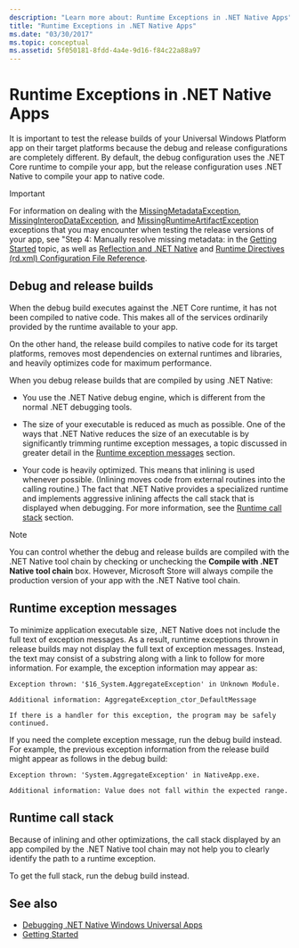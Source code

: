 ```yaml
---
description: "Learn more about: Runtime Exceptions in .NET Native Apps"
title: "Runtime Exceptions in .NET Native Apps"
ms.date: "03/30/2017"
ms.topic: conceptual
ms.assetid: 5f050181-8fdd-4a4e-9d16-f84c22a88a97
---
```

# Runtime Exceptions in .NET Native Apps

It is important to test the release builds of your Universal Windows Platform app on their target platforms because the debug and release configurations are completely different. By default, the debug configuration uses the .NET Core runtime to compile your app, but the release configuration uses .NET Native to compile your app to native code.

> [!IMPORTANT]
> For information on dealing with the [MissingMetadataException](missingmetadataexception-class-net-native.md), [MissingInteropDataException](missinginteropdataexception-class-net-native.md), and [MissingRuntimeArtifactException](missingruntimeartifactexception-class-net-native.md) exceptions that you may encounter when testing the release versions of your app, see "Step 4: Manually resolve missing metadata: in the [Getting Started](getting-started-with-net-native.md) topic, as well as [Reflection and .NET Native](reflection-and-net-native.md) and [Runtime Directives (rd.xml) Configuration File Reference](runtime-directives-rd-xml-configuration-file-reference.md).

## Debug and release builds

When the debug build executes against the .NET Core runtime, it has not been compiled to native code. This makes all of the services ordinarily provided by the runtime available to your app.

On the other hand, the release build compiles to native code for its target platforms, removes most dependencies on external runtimes and libraries, and heavily optimizes code for maximum performance.

When you debug release builds that are compiled by using .NET Native:

- You use the .NET Native debug engine, which is different from the normal .NET debugging tools.

- The size of your executable is reduced as much as possible. One of the ways that .NET Native reduces the size of an executable is by significantly trimming runtime exception messages, a topic discussed in greater detail in the [Runtime exception messages](#Messages) section.

- Your code is heavily optimized. This means that inlining is used whenever possible. (Inlining moves code from external routines into the calling routine.)   The fact that .NET Native provides a specialized runtime and implements aggressive inlining  affects the call stack that is displayed when debugging.  For more information, see the [Runtime call stack](#CallStack) section.

> [!NOTE]
> You can control whether the debug and release builds are compiled with the .NET Native tool chain by checking or unchecking the **Compile with .NET Native tool chain** box. However, Microsoft Store will always compile the production version of your app with the .NET Native tool chain.

<a name="Messages"></a>

## Runtime exception messages

To minimize application executable size, .NET Native does not include the full text of exception messages. As a result, runtime exceptions thrown in release builds may not display the full text of exception messages. Instead, the text may consist of a substring along with a link to follow for more information. For example, the exception information may appear as:

```output
Exception thrown: '$16_System.AggregateException' in Unknown Module.

Additional information: AggregateException_ctor_DefaultMessage

If there is a handler for this exception, the program may be safely continued.
```

If you need the complete exception message,  run the debug build instead. For example, the previous exception information  from the release build might appear as follows in the debug build:

```output
Exception thrown: 'System.AggregateException' in NativeApp.exe.

Additional information: Value does not fall within the expected range.
```

<a name="CallStack"></a>

## Runtime call stack

Because of inlining and other optimizations, the call stack displayed by an app compiled by the .NET Native tool chain may not help you to  clearly identify the path to a runtime exception.

To get the full stack, run the debug build instead.

## See also

- [Debugging .NET Native Windows Universal Apps](https://devblogs.microsoft.com/devops/debugging-net-native-windows-universal-apps/)
- [Getting Started](getting-started-with-net-native.md)
